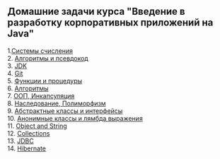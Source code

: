 ## Домашние задачи курса "Введение в разработку корпоративных приложений на Java"

1.[Системы счисления](https://github.com/MarselFazlyev/InnopolisAttestation/tree/main/Homework1_SystemySchislenyja) \
2. [Алгоритмы и псевдокод](https://github.com/MarselFazlyev/InnopolisAttestation/tree/main/Homework2_Algoritms) \
3. [JDK](https://github.com/MarselFazlyev/InnopolisAttestation/tree/main/Homework3,4_InitialProject/src) \
4. [Git](https://github.com/MarselFazlyev/InnopolisAttestation/blob/main/HomeworkInnopolisGit_Readme.md) \
5. [Функции и процедуры](https://github.com/MarselFazlyev/InnopolisAttestation/tree/main/FunctionsandProcedures) \
6. [Алгоритмы](https://github.com/MarselFazlyev/InnopolisAttestation/tree/main/Homework6_Algoritmy_BigO/src) \
7. [ООП, Инкапсуляция](https://github.com/MarselFazlyev/InnopolisAttestation/tree/main/Homework7_Inkapsulyacija) \
8. [Наследование, Полиморфизм](https://github.com/MarselFazlyev/InnopolisAttestation/tree/main/Homework8_NasledovaniePolimorfizm/src) \
9. [Абстрактные классы и интерфейсы](https://github.com/MarselFazlyev/InnopolisAttestation/tree/main/Homework9_AbstractClasses_Interfaces/src) \
10. [Анонимные классы и лямбда выражения](https://github.com/MarselFazlyev/InnopolisAttestation/tree/main/Homework10_AnonimClasses_Lambda/src) \
11. [Object and String](https://github.com/MarselFazlyev/InnopolisAttestation/tree/main/Homework11_ObjectAndString/src) \
12. [Collections](https://github.com/MarselFazlyev/InnopolisAttestation/tree/main/Homework12_Collections) \
13. [JDBC](https://github.com/MarselFazlyev/InnopolisAttestation/blob/main/Homework13_JDBC/Readme.md) \
14. [Hibernate](https://github.com/MarselFazlyev/InnopolisAttestation/tree/main/Homework14_Hibernate) 

